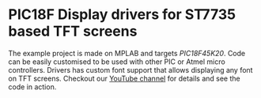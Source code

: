 
# PIC18F Display drivers for ST7735 based TFT screens

The example project is made on MPLAB and targets *PIC18F45K20*. Code can be easily customised to be used with other PIC or Atmel micro controllers. 
Drivers has custom font support that allows displaying any font on TFT screens.
Checkout our [YouTube channel](https://www.youtube.com/channel/UCP7Ijz1C8NlCqXFtRrPdJeg) for details and see the code in action.

